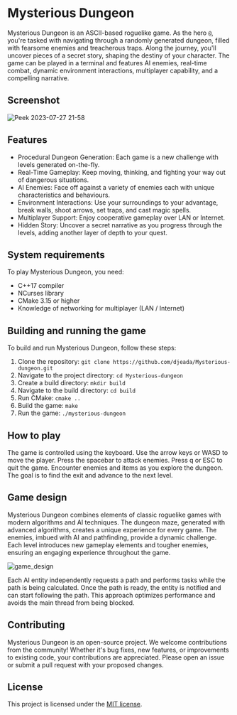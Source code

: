 # Mysterious Dungeon

Mysterious Dungeon is an ASCII-based roguelike game. As the hero `@`, you're tasked with navigating through a randomly generated dungeon, filled with fearsome enemies and treacherous traps. Along the journey, you'll uncover pieces of a secret story, shaping the destiny of your character. The game can be played in a terminal and features AI enemies, real-time combat, dynamic environment interactions, multiplayer capability, and a compelling narrative.

## Screenshot

![Peek 2023-07-27 21-58](https://github.com/djeada/Mysterious-Dungeon/assets/37275728/14089291-aaea-4272-a368-27fb6dfd8908)

## Features

* Procedural Dungeon Generation: Each game is a new challenge with levels generated on-the-fly.
* Real-Time Gameplay: Keep moving, thinking, and fighting your way out of dangerous situations.
* AI Enemies: Face off against a variety of enemies each with unique characteristics and behaviours.
* Environment Interactions: Use your surroundings to your advantage, break walls, shoot arrows, set traps, and cast magic spells.
* Multiplayer Support: Enjoy cooperative gameplay over LAN or Internet.
* Hidden Story: Uncover a secret narrative as you progress through the levels, adding another layer of depth to your quest.

## System requirements

To play Mysterious Dungeon, you need:

* C++17 compiler
* NCurses library
* CMake 3.15 or higher
* Knowledge of networking for multiplayer (LAN / Internet)

## Building and running the game

To build and run Mysterious Dungeon, follow these steps:

1. Clone the repository: `git clone https://github.com/djeada/Mysterious-dungeon.git`
1. Navigate to the project directory: `cd Mysterious-dungeon`
1. Create a build directory: `mkdir build`
1. Navigate to the build directory: `cd build`
1. Run CMake: `cmake ..`
1. Build the game: `make`
1. Run the game: `./mysterious-dungeon`

## How to play

The game is controlled using the keyboard. Use the arrow keys or WASD to move the player. Press the spacebar to attack enemies. Press q or ESC to quit the game. Encounter enemies and items as you explore the dungeon. The goal is to find the exit and advance to the next level.

## Game design

Mysterious Dungeon combines elements of classic roguelike games with modern algorithms and AI techniques. The dungeon maze, generated with advanced algorithms, creates a unique experience for every game. The enemies, imbued with AI and pathfinding, provide a dynamic challenge. Each level introduces new gameplay elements and tougher enemies, ensuring an engaging experience throughout the game.

![game_design](https://user-images.githubusercontent.com/37275728/186153392-92685d9b-f267-4779-9157-ed41e56867f6.jpg)

Each AI entity independently requests a path and performs tasks while the path is being calculated. Once the path is ready, the entity is notified and can start following the path. This approach optimizes performance and avoids the main thread from being blocked.

## Contributing

Mysterious Dungeon is an open-source project. We welcome contributions from the community! Whether it's bug fixes, new features, or improvements to existing code, your contributions are appreciated. Please open an issue or submit a pull request with your proposed changes.

## License

This project is licensed under the [MIT license](https://github.com/djeada/Mysterious-dungeon/blob/master/LICENSE).
